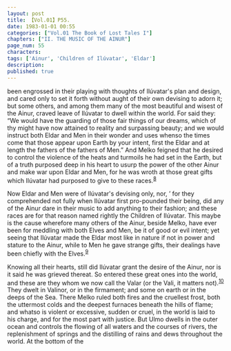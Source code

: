 ```yaml
---
layout: post
title: 【Vol.01】P55.
date: 1983-01-01 00:55
categories: ["Vol.01 The Book of Lost Tales I"]
chapters: ["II. THE MUSIC OF THE AINUR"]
page_num: 55
characters: 
tags: ['Ainur', 'Children of Ilúvatar', 'Eldar']
description: 
published: true
---
```


<p style="text-indent: 0;">
been engrossed in their playing with thoughts of Ilúvatar's plan and design, and cared only to set it forth without aught of their own devising to adorn it; but some others, and among them many of the most beautiful and wisest of the Ainur, craved leave of Ilúvatar to dwell within the world. For said they: “We would have the guarding of those fair things of our dreams, which of thy might have now attained to reality and surpassing beauty; and we would instruct both Eldar and Men in their wonder and uses whenso the times come that those appear upon Earth by your intent, first the Eldar and at length the fathers of the fathers of Men.” And Melko feigned that he desired to control the violence of the heats and turmoils he had set in the Earth, but of a truth purposed deep in his heart to usurp the power of the other Ainur and make war upon Eldar and Men, for he was wroth at those great gifts which Ilúvatar had purposed to give to these races.<SUP><a href="{{site.baseurl}}/vol01-p58">8</a></SUP>
</p>

Now Eldar and Men were of Ilúvatar's devising only, nor, ’ for they comprehended not fully when Ilúvatar first pro-pounded their being, did any of the Ainur dare in their music to add anything to their fashion; and these races are for that reason named rightly the Children of Ilúvatar. This maybe is the cause wherefore many others of the Ainur, beside Melko, have ever been for meddling with both Elves and Men, be it of good or evil intent; yet seeing that Ilúvatar made the Eldar most like in nature if not in power and stature to the Ainur, while to Men he gave strange gifts, their dealings have been chiefly with the Elves.<SUP>[9]({{site.baseurl}}/vol01-p58)</SUP>

Knowing all their hearts, still did Ilúvatar grant the desire of the Ainur, nor is it said he was grieved thereat. So entered these great ones into the world, and these are they whom we now call the Valar (or the Vali, it matters not).<SUP>[10]({{site.baseurl}}/vol01-p59)</SUP> They dwelt in Valinor, or in the firmament; and some on earth or in the deeps of the Sea. There Melko ruled both fires and the cruellest frost, both the uttermost colds and the deepest furnaces beneath the hills of flame; and whatso is violent or excessive, sudden or cruel, in the world is laid to his charge, and for the most part with justice. But Ulmo dwells in the outer ocean and controls the flowing of all waters and the courses of rivers, the replenishment of springs and the distilling of rains and dews throughout the world. At the bottom of the

